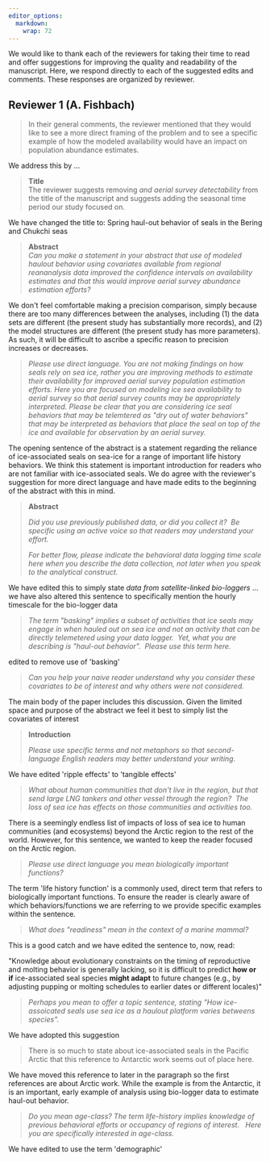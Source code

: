 ```yaml
---
editor_options: 
  markdown: 
    wrap: 72
---
```


We would like to thank each of the reviewers for taking their time to
read and offer suggestions for improving the quality and readability of
the manuscript. Here, we respond directly to each of the suggested edits
and comments. These responses are organized by reviewer.

## Reviewer 1 (A. Fishbach)

> In their general comments, the reviewer mentioned that they would like
> to see a more direct framing of the problem and to see a specific
> example of how the modeled availability would have an impact on
> population abundance estimates.

We address this by ...

> **Title**\
> The reviewer suggests removing *and aerial survey detectability* from
> the title of the manuscript and suggests adding the seasonal time
> period our study focused on.

We have changed the title to: Spring haul-out behavior of seals in the
Bering and Chukchi seas

> **Abstract**\
> *Can you make a statement in your abstract that use of modeled haulout
> behavior using covariates available from regional reananalysis data
> improved the confidence intervals on availability estimates and that
> this would improve aerial survey abundance estimation efforts?*

We don't feel comfortable making a precision comparison, simply because
there are too many differences between the analyses, including (1) the
data sets are different (the present study has substantially more
records), and (2) the model structures are different (the present study
has more parameters). As such, it will be difficult to ascribe a
specific reason to precision increases or decreases.

> *Please use direct language. You are not making findings on how seals
> rely on sea ice, rather you are improving methods to estimate their
> availability for improved aerial survey population estimation efforts.
> Here you are focused on modeling ice sea availability to aerial survey
> so that aerial survey counts may be appropriately interpreted. Please
> be clear that you are considering ice seal behaviors that may be
> telemtered as "dry out of water behaviors" that may be interpreted as
> behaviors that place the seal on top of the ice and available for
> observation by an aerial survey.*

The opening sentence of the abstract is a statement regarding the
reliance of ice-associated seals on sea-ice for a range of important
life history behaviors. We think this statement is important
introduction for readers who are not familiar with ice-associated seals.
We do agree with the reviewer's suggestion for more direct language and
have made edits to the beginning of the abstract with this in mind.

> **Abstract**
>
> *Did you use previously published data, or did you collect it?  Be
> specific using an active voice so that readers may understand your
> effort.*
>
> *For better flow, please indicate the behavioral data logging time
> scale here when you describe the data collection, not later when you
> speak to the analytical construct.*

We have edited this to simply state *data from satellite-linked
bio-loggers* ... we have also altered this sentence to specifically
mention the hourly timescale for the bio-logger data

> *The term "basking" implies a subset of activities that ice seals may
> engage in when hauled out on sea ice and not an activity that can be
> directly telemetered using your data logger.  Yet, what you are
> describing is "haul-out behavior".  Please use this term here.*

edited to remove use of 'basking'

> *Can you help your naive reader understand why you consider these
> covariates to be of interest and why others were not considered.*

The main body of the paper includes this discussion. Given the limited
space and purpose of the abstract we feel it best to simply list the
covariates of interest

> **Introduction**
>
> *Please use specific terms and not metaphors so that second-language
> English readers may better understand your writing.*

We have edited 'ripple effects' to 'tangible effects'

> *What about human communities that don't live in the region, but that
> send large LNG tankers and other vessel through the region?  The loss
> of sea ice has effects on those communities and activities too.*

There is a seemingly endless list of impacts of loss of sea ice to human
communities (and ecosystems) beyond the Arctic region to the rest of the
world. However, for this sentence, we wanted to keep the reader focused
on the Arctic region.

> *Please use direct language you mean biologically important
> functions?*

The term 'life history function' is a commonly used, direct term that
refers to biologically important functions. To ensure the reader is
clearly aware of which behaviors/functions we are referring to we
provide specific examples within the sentence.

> *What does "readiness" mean in the context of a marine mammal?*

This is a good catch and we have edited the sentence to, now, read:

"Knowledge about evolutionary constraints on the timing of reproductive
and molting behavior is generally lacking, so it is difficult to predict
**how or if** ice-associated seal species **might adapt** to future
changes (e.g., by adjusting pupping or molting schedules to earlier
dates or different locales)"

> *Perhaps you mean to offer a topic sentence, stating "How
> ice-assoicated seals use sea ice as a haulout platform varies betweens
> species".*

We have adopted this suggestion

> There is so much to state about ice-associated seals in the Pacific
> Arctic that this reference to Antarctic work seems out of place here.

We have moved this reference to later in the paragraph so the first
references are about Arctic work. While the example is from the
Antarctic, it is an important, early example of analysis using
bio-logger data to estimate haul-out behavior.

> *Do you mean age-class? The term life-history implies knowledge of
> previous behavioral efforts or occupancy of regions of interest.  
> Here you are specifically interested in age-class.*

We have edited to use the term 'demographic'
